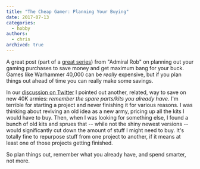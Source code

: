 ```yaml
---
title: "The Cheap Gamer: Planning Your Buying"
date: 2017-07-13
categories:
  - hobby
authors:
  - chris
archived: true
---
```


A great post (part of a [great series](http://www.evilkipper.com/category/painting-guides/cheap-gamer/)) from "Admiral Rob" on planning out your gaming purchases to save money and get maximum bang for your buck. Games like Warhammer 40,000 can be _really_ expensive, but if you plan things out ahead of time you can really make some savings.

In our [discussion on Twitter](https://twitter.com/MisterKapowski/status/885481266845556736) I pointed out another, related, way to save on new 40K armies: _remember the spare parts/kits you already have_. I'm terrible for starting a project and never finishing it for various reasons. I was thinking about reviving an old idea as a new army, pricing up all the kits I would have to buy. Then, when I was looking for something else, I found a bunch of old kits and sprues that -- while not the shiny newest versions -- would significantly cut down the amount of stuff I might need to buy. It's totally fine to repurpose stuff from one project to another, if it means at least one of those projects getting finished.

So plan things out, remember what you already have, and spend smarter, not more.
